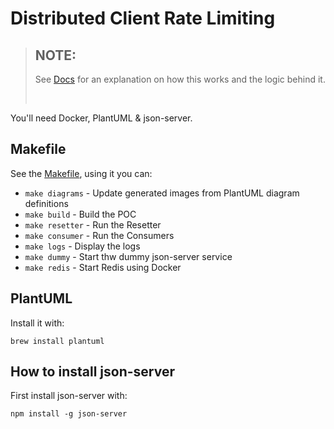 # Distributed Client Rate Limiting

> ## NOTE: 
> 
> See [Docs](doc/RATELIMIT.md) for an explanation on how
> this works and the logic behind it.
> 
> &nbsp;

You'll need Docker, PlantUML & json-server.

## Makefile


See the [Makefile](Makefile), using it you can:

* `make diagrams` - Update generated images from PlantUML diagram definitions
* `make build` - Build the POC
* `make resetter` - Run the Resetter
* `make consumer` - Run the Consumers
* `make logs` - Display the logs
* `make dummy` - Start thw dummy json-server service
* `make redis` - Start Redis using Docker

## PlantUML

Install it with:

```shell
brew install plantuml
```

## How to install json-server

First install json-server with:

```shell
npm install -g json-server
```
